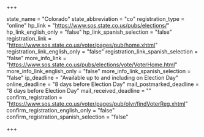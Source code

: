 +++

state_name = "Colorado"
state_abbreviation = "co"
registration_type = "online"
hp_link = "https://www.sos.state.co.us/pubs/elections/"
hp_link_english_only = "false"
hp_link_spanish_selection = "false"
registration_link = "https://www.sos.state.co.us/voter/pages/pub/home.xhtml"
registration_link_english_only = "false"
registration_link_spanish_selection = "false"
more_info_link = "https://www.sos.state.co.us/pubs/elections/vote/VoterHome.html"
more_info_link_english_only = "false"
more_info_link_spanish_selection = "false"
ip_deadline = "Available up to and including on Election Day"
online_deadline = "8 days before Election Day"
mail_postmarked_deadline = "8 days before Election Day"
mail_received_deadline = ""
confirm_registration = "https://www.sos.state.co.us/voter/pages/pub/olvr/findVoterReg.xhtml"
confirm_registration_english_only = "false"
confirm_registration_spanish_selection = "false"

+++